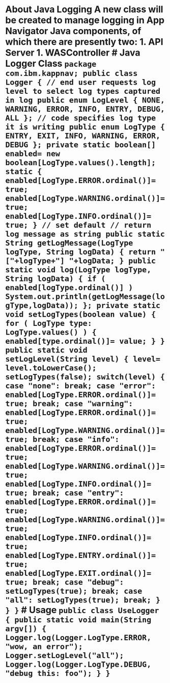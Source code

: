 # About Java Logging A new class will be created to manage logging in App Navigator Java components, of which there are presently two: 1. API Server 1. WASController # Java Logger Class ``` package com.ibm.kappnav; public class Logger { // end user requests log level to select log types captured in log public enum LogLevel { NONE, WARNING, ERROR, INFO, ENTRY, DEBUG, ALL }; // code specifies log type it is writing public enum LogType { ENTRY, EXIT, INFO, WARNING, ERROR, DEBUG }; private static boolean[] enabled= new boolean[LogType.values().length]; static { enabled[LogType.ERROR.ordinal()]= true; enabled[LogType.WARNING.ordinal()]= true; enabled[LogType.INFO.ordinal()]= true; } // set default // return log message as string public static String getLogMessage(LogType logType, String logData) { return "["+logType+"] "+logData; } public static void log(LogType logType, String logData) { if ( enabled[logType.ordinal()] ) System.out.println(getLogMessage(logType,logData)); }; private static void setLogTypes(boolean value) { for ( LogType type: LogType.values() ) { enabled[type.ordinal()]= value; } } public static void setLogLevel(String level) { level= level.toLowerCase(); setLogTypes(false); switch(level) { case "none": break; case "error": enabled[LogType.ERROR.ordinal()]= true; break; case "warning": enabled[LogType.ERROR.ordinal()]= true; enabled[LogType.WARNING.ordinal()]= true; break; case "info": enabled[LogType.ERROR.ordinal()]= true; enabled[LogType.WARNING.ordinal()]= true; enabled[LogType.INFO.ordinal()]= true; break; case "entry": enabled[LogType.ERROR.ordinal()]= true; enabled[LogType.WARNING.ordinal()]= true; enabled[LogType.INFO.ordinal()]= true; enabled[LogType.ENTRY.ordinal()]= true; enabled[LogType.EXIT.ordinal()]= true; break; case "debug": setLogTypes(true); break; case "all": setLogTypes(true); break; } } } ``` # Usage ``` public class UseLogger { public static void main(String argv[]) { Logger.log(Logger.LogType.ERROR, "wow, an error"); Logger.setLogLevel("all"); Logger.log(Logger.LogType.DEBUG, "debug this: foo"); } } ```
